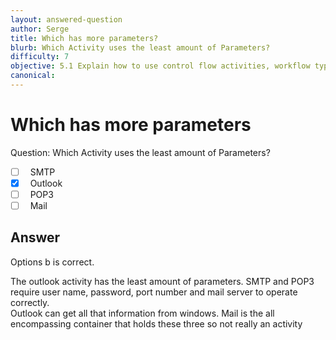 ```yaml
---
layout: answered-question
author: Serge
title: Which has more parameters?
blurb: Which Activity uses the least amount of Parameters?
difficulty: 7
objective: 5.1 Explain how to use control flow activities, workflow types such as sequences and flowcharts, and their functions
canonical:
---
```


<h1>Which has more parameters</h1>

Question: Which Activity uses the least amount of Parameters?

- [ ] &nbsp;  SMTP 
- [X] &nbsp;  Outlook 
- [ ] &nbsp;  POP3 
- [ ] &nbsp;  Mail

## Answer

Options b is correct.

The outlook activity has the least amount of parameters.  SMTP and POP3 require user name, password, port number and mail server to operate correctly.  
Outlook can get all that information from windows.  Mail is the all encompassing container that holds these three so not really an activity  
